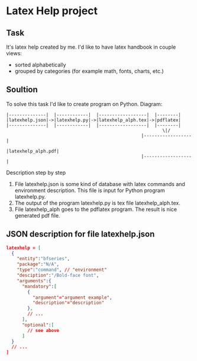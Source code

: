 # Latex Help project

## Task

It's latex help created by me. I'd like to have latex handbook in couple views:
- sorted alphabetically
- grouped by categories (for example math, fonts, charts, etc.)

## Soultion

To solve this task I'd like to create program on Python. Diagram:

```
|--------------|  |------------|  |------------------|  |--------|
|latexhelp.json|->|latexhelp.py|->|latexhelp_alph.tex|->|pdflatex| 
|--------------|  |------------|  |------------------|  |--------|
                                                           \|/
                                                   |------------------|
                                                   |latexhelp_alph.pdf|
                                                   |------------------|
```


Description step by step

1. File latexhelp.json is some kind of database with latex commands and 
   environment description. This file is input for Python program latexhelp.py.
2. The output of the program latexhelp.py is tex file latexhelp_alph.tex.
3. File latexhelp_alph goes to the pdflatex program. The result is nice
   generated pdf file.

## JSON description for file latexhelp.json
```json
latexhelp = [
  {
    "entity":"bfseries",
    "package":"N/A",
    "type":"command", // "environment"
    "desciption":"/Bold-face font",
    "arguments":{
      "mandatory":[
        {
          "argument"="argument example",
          "description"="description"
        },
        // ...
      ],
      "optional":[
        // see above
      ]
  }
  // ...
]
```



